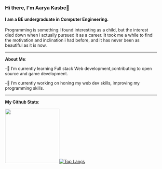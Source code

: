 ### Hi there, I'm Aarya Kasbe👋


#### I am a BE undergraduate in Computer Engineering.

Programming is something I found interesting as a child, but the interest died down when i actually pursued it as a career.  It took me a while to find the motivation and inclination i had before, and it has never been as beautiful as it is now.

---

**About Me**:

-🌱 I’m currently learning Full stack Web development,contributing to open source and game development.

 -🔭 I’m currently working on honing my web dev skills, improving my programming skills.

 ---
 
 **My Github Stats:**
 
<img height="180em" src="https://github-readme-stats.vercel.app/api?username=SolarCat05&show_icons=true&hide_border=true&&count_private=true&include_all_commits=true" />[![Top Langs](https://github-readme-stats.vercel.app/api/top-langs/?username=SolarCat05&layout=compact)](https://github.com/SolarCat05/github-readme-stats)  
<!--
**SolarCat05/SolarCat05** is a ✨ _special_ ✨ repository because its `README.md` (this file) appears on your GitHub profile.

Here are some ideas to get you started:

- 🔭 I’m currently working on ...
- 🌱 I’m currently learning ...
- 👯 I’m looking to collaborate on ...
- 🤔 I’m looking for help with ...
- 💬 Ask me about ...
- 📫 How to reach me: ...
- 😄 Pronouns: ...
- ⚡ Fun fact: ...
-->

